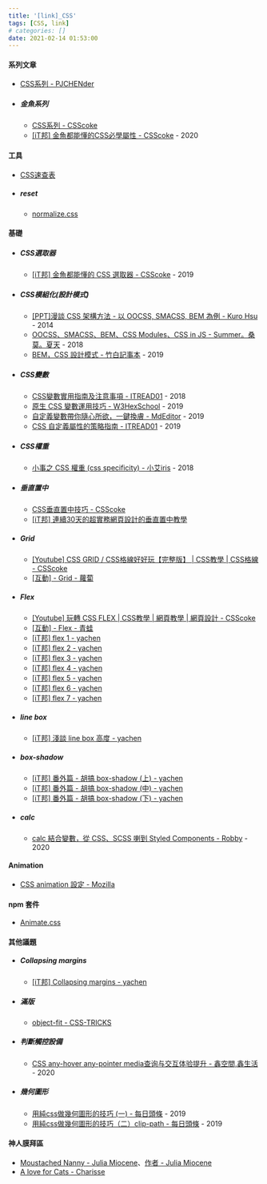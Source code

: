 ```yaml
---
title: '[link]_CSS'
tags: [CSS, link]
# categories: []
date: 2021-02-14 01:53:00
---
```


#### 系列文章
  - [CSS系列 - PJCHENder](https://pjchender.blogspot.com/search/label/CSS)
  
  - ##### 金魚系列
    - [CSS系列 - CSScoke](http://csscoke.com/)
    - [[iT邦] 金魚都能懂的CSS必學屬性 - CSScoke](https://ithelp.ithome.com.tw/users/20112550/ironman/3803) - 2020

<!-- more -->

#### 工具
  - [CSS速查表](https://code.ciaoca.com/style/css-cheat-sheet/)
  - ##### reset
    - [normalize.css](https://github.com/necolas/normalize.css)

#### 基礎
  - ##### CSS選取器
    - [[iT邦] 金魚都能懂的 CSS 選取器 - CSScoke](https://ithelp.ithome.com.tw/users/20112550/ironman/2799) - 2019
  - ##### CSS模組化(設計模式)
    - [[PPT]漫談 CSS 架構方法 - 以 OOCSS, SMACSS, BEM 為例 - Kuro Hsu](https://www.slideshare.net/kurotanshi/css-oocss-smacss-bem) - 2014
    - [OOCSS、SMACSS、BEM、CSS Modules、CSS in JS - Summer。桑莫。夏天](https://cythilya.github.io/2018/06/05/css-methodologies/) - 2018
    - [BEM，CSS 設計模式 - 竹白記事本](https://chupainotebook.blogspot.com/2019/05/bemcss.html?m=1) - 2019
  - ##### CSS變數
    - [CSS變數實用指南及注意事項 - ITREAD01](https://www.itread01.com/content/1541942662.html) - 2018
    - [原生 CSS 變數運用技巧 - W3HexSchool](https://w3c.hexschool.com/blog/21985acb) - 2019
    - [自定義變數帶你隨心所欲，一鍵換膚 - MdEditor](https://www.mdeditor.tw/pl/2AUE/zh-tw) - 2019
    - [CSS 自定義屬性的策略指南 - ITREAD01](https://www.itread01.com/content/1550553325.html) - 2019
  - ##### CSS權重
    - [小事之 CSS 權重 (css specificity) - 小艾iris](https://ithelp.ithome.com.tw/articles/10196454) - 2018
  - ##### 垂直置中
    - [CSS垂直置中技巧 - CSScoke](http://csscoke.com/2018/08/21/css-vertical-align/)
    - [[iT邦] 連續30天的超實務網頁設計的垂直置中教學](https://ithelp.ithome.com.tw/users/20112550/ironman/2092)
  - ##### Grid
    - [[Youtube] CSS GRID / CSS格線好好玩【完整版】 | CSS教學 | CSS格線 - CSScoke](https://www.youtube.com/watch?v=fYcz3FUqv7M&feature=youtu.be)
    - [[互動] - Grid - 蘿蔔](https://cssgridgarden.com/#zh-tw)
  - ##### Flex
    - [[Youtube] 玩轉 CSS FLEX | CSS教學 | 網頁教學 | 網頁設計 - CSScoke](https://www.youtube.com/watch?v=_nCBQ6AIzDU&feature=youtu.be)
    - [[互動] - Flex - 青蛙](https://flexboxfroggy.com/#zh-tw)
    - [[iT邦] flex 1 - yachen](https://ithelp.ithome.com.tw/articles/10226145)
    - [[iT邦] flex 2 - yachen](https://ithelp.ithome.com.tw/articles/10226454)
    - [[iT邦] flex 3 - yachen](https://ithelp.ithome.com.tw/articles/10226856)
    - [[iT邦] flex 4 - yachen](https://ithelp.ithome.com.tw/articles/10227188)
    - [[iT邦] flex 5 - yachen](https://ithelp.ithome.com.tw/articles/10227461)
    - [[iT邦] flex 6 - yachen](https://ithelp.ithome.com.tw/articles/10227769)
    - [[iT邦] flex 7 - yachen](https://ithelp.ithome.com.tw/articles/10228020)
  - ##### line box
    - [[iT邦] 淺談 line box 高度 - yachen](https://ithelp.ithome.com.tw/articles/10225029)
  - ##### box-shadow
    - [[iT邦] 番外篇 - 胡搞 box-shadow (上) - yachen](https://ithelp.ithome.com.tw/articles/10220112)
    - [[iT邦] 番外篇 - 胡搞 box-shadow (中) - yachen](https://ithelp.ithome.com.tw/articles/10220686)
    - [[iT邦] 番外篇 - 胡搞 box-shadow (下) - yachen](https://ithelp.ithome.com.tw/articles/10221008)
  - ##### calc
    - [calc 結合變數，從 CSS、SCSS 喇到 Styled Components - Robby](https://dotblogs.com.tw/explooosion/2020/06/05/001534) - 2020

#### Animation
  - [CSS animation 設定 - Mozilla](https://developer.mozilla.org/zh-TW/docs/Web/CSS/CSS_Animations/Using_CSS_animations)

#### npm 套件
  - [Animate.css](https://animate.style/)

#### 其他議題
  - ##### Collapsing margins
    - [[iT邦] Collapsing margins - yachen](https://ithelp.ithome.com.tw/articles/10218740)
  - ##### 滿版
    - [object-fit - CSS-TRICKS](https://css-tricks.com/almanac/properties/o/object-fit/)

  - ##### 判斷觸控設備
    - [CSS any-hover any-pointer media查询与交互体验提升 - 鑫空間,鑫生活](https://www.zhangxinxu.com/wordpress/2020/01/css-any-hover-media/) - 2020
  
  - ##### 幾何圖形
    - [用純css做幾何圖形的技巧 (一) - 每日頭條](https://kknews.cc/code/6ae4lop.html) - 2019
    - [用純css做幾何圖形的技巧（二）clip-path - 每日頭條](https://kknews.cc/zh-tw/code/nle3rk8.html) - 2019
    
#### 神人膜拜區
  - [Moustached Nanny - Julia Miocene](https://codepen.io/miocene/pen/mjLPVp)、[作者 - Julia Miocene](https://codepen.io/miocene)
  - [A love for Cats - Charisse](https://codepen.io/charisseysabel/pen/adXGMe)